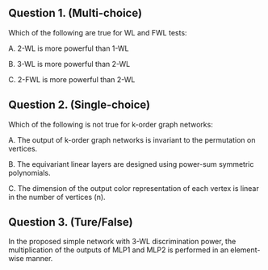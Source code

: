 ## Question 1. (Multi-choice)

Which of the following are true for WL and FWL tests:

A. 2-WL is more powerful than 1-WL

B. 3-WL is more powerful than 2-WL

C. 2-FWL is more powerful than 2-WL


## Question 2. (Single-choice)

Which of the following is not true for k-order graph networks:

A. The output of k-order graph networks is invariant to the permutation on vertices.

B. The equivariant linear layers are designed using power-sum symmetric polynomials.

C. The dimension of the output color representation of each vertex is linear in the number of vertices (n).

## Question 3. (Ture/False)

In the proposed simple network with 3-WL discrimination power, the multiplication of the outputs of MLP1 and MLP2 is performed in an element-wise manner.

